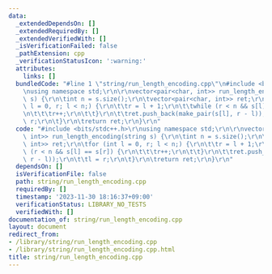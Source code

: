 ```yaml
---
data:
  _extendedDependsOn: []
  _extendedRequiredBy: []
  _extendedVerifiedWith: []
  _isVerificationFailed: false
  _pathExtension: cpp
  _verificationStatusIcon: ':warning:'
  attributes:
    links: []
  bundledCode: "#line 1 \"string/run_length_encoding.cpp\"\n#include <bits/stdc++.h>\r\
    \nusing namespace std;\r\n\r\nvector<pair<char, int>> run_length_encoding(string\
    \ s) {\r\n\tint n = s.size();\r\n\tvector<pair<char, int>> ret;\r\n\tfor (int\
    \ l = 0, r; l < n;) {\r\n\t\tr = l + 1;\r\n\t\twhile (r < n && s[l] == s[r]) {\r\
    \n\t\t\tr++;\r\n\t\t}\r\n\t\tret.push_back(make_pair(s[l], r - l));\r\n\t\tl =\
    \ r;\r\n\t}\r\n\treturn ret;\r\n}\r\n"
  code: "#include <bits/stdc++.h>\r\nusing namespace std;\r\n\r\nvector<pair<char,\
    \ int>> run_length_encoding(string s) {\r\n\tint n = s.size();\r\n\tvector<pair<char,\
    \ int>> ret;\r\n\tfor (int l = 0, r; l < n;) {\r\n\t\tr = l + 1;\r\n\t\twhile\
    \ (r < n && s[l] == s[r]) {\r\n\t\t\tr++;\r\n\t\t}\r\n\t\tret.push_back(make_pair(s[l],\
    \ r - l));\r\n\t\tl = r;\r\n\t}\r\n\treturn ret;\r\n}\r\n"
  dependsOn: []
  isVerificationFile: false
  path: string/run_length_encoding.cpp
  requiredBy: []
  timestamp: '2023-11-30 18:16:37+09:00'
  verificationStatus: LIBRARY_NO_TESTS
  verifiedWith: []
documentation_of: string/run_length_encoding.cpp
layout: document
redirect_from:
- /library/string/run_length_encoding.cpp
- /library/string/run_length_encoding.cpp.html
title: string/run_length_encoding.cpp
---
```

